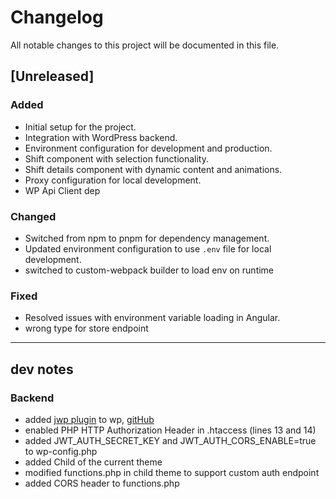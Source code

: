 # Changelog

All notable changes to this project will be documented in this file.

## [Unreleased]

### Added

- Initial setup for the project.
- Integration with WordPress backend.
- Environment configuration for development and production.
- Shift component with selection functionality.
- Shift details component with dynamic content and animations.
- Proxy configuration for local development.
- WP Api Client dep

### Changed

- Switched from npm to pnpm for dependency management.
- Updated environment configuration to use `.env` file for local development.
- switched to custom-webpack builder to load env on runtime

### Fixed

- Resolved issues with environment variable loading in Angular.
- wrong type for store endpoint

---

## dev notes

### Backend

- added [jwp plugin](https://de.wordpress.org/plugins/jwt-authentication-for-wp-rest-api/) to wp, [gitHub](https://github.com/Tmeister/wp-api-jwt-auth/)
- enabled PHP HTTP Authorization Header in .htaccess (lines 13 and 14)
- added JWT_AUTH_SECRET_KEY and JWT_AUTH_CORS_ENABLE=true to wp-config.php
- added Child of the current theme
- modified functions.php in child theme to support custom auth endpoint
- added CORS header to functions.php
